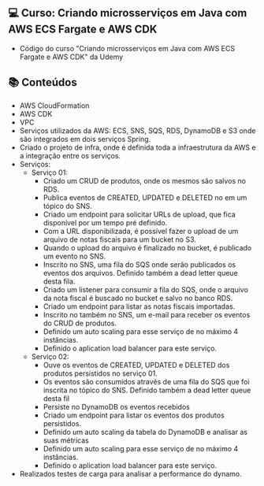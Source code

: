 ## 💻 Curso: Criando microsserviços em Java com AWS ECS Fargate e AWS CDK

- Código do curso "Criando microsserviços em Java com AWS ECS Fargate e AWS CDK" da Udemy

## :books: Conteúdos
- AWS CloudFormation
- AWS CDK
- VPC
- Serviços utilizados da AWS: ECS, SNS, SQS, RDS, DynamoDB e S3 onde são integrados em dois serviços Spring.
- Criado o projeto de infra, onde é definida toda a infraestrutura da AWS e a integração entre os serviços.
- Serviços:
    - Serviço 01:
      - Criado um CRUD de produtos, onde os mesmos são salvos no RDS.
      - Publica eventos de CREATED, UPDATED e DELETED no em um tópico do SNS.
      - Criado um endpoint para solicitar URLs de upload, que fica disponível por um tempo pré definido. 
      - Com a URL disponibilizada, é possível fazer o upload de um arquivo de notas fiscais para um bucket no S3.
      - Quando o upload do arquivo é finalizado no bucket, é publicado um evento no SNS.
      - Inscrito no SNS, uma fila do SQS onde serão publicados os eventos dos arquivos. Definido também a dead letter queue desta fila.
      - Criado um listener para consumir a fila do SQS, onde o arquivo da nota fiscal é buscado no bucket e salvo no banco RDS.
      - Criado um endpoint para listar as notas fiscais importadas.
      - Inscrito no também no SNS, um e-mail para receber os eventos do CRUD de produtos.
      - Definido um auto scaling para esse serviço de no máximo 4 instâncias.
      - Definido o aplication load balancer para este serviço.
    - Serviço 02:
      - Ouve os eventos de CREATED, UPDATED e DELETED dos produtos persistidos no serviço 01.
      - Os eventos são consumidos através de uma fila do SQS que foi inscrita no tópico do SNS. Definido também a dead letter queue desta fil
      - Persiste no DynamoDB os eventos recebidos
      - Criado um endpoint para listar os eventos dos produtos persistidos.
      - Definido um auto scaling da tabela do DynamoDB e analisar as suas métricas
      - Definido um auto scaling para esse serviço de no máximo 4 instâncias.
      - Definido o aplication load balancer para este serviço.    
 - Realizados testes de carga para analisar a performance do dynamo.


